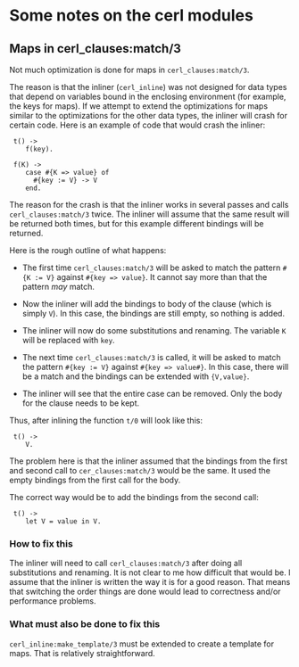Some notes on the cerl modules
==============================

Maps in cerl_clauses:match/3
----------------------------

Not much optimization is done for maps in `cerl_clauses:match/3`.

The reason is that the inliner (`cerl_inline`) was not designed for
data types that depend on variables bound in the enclosing environment
(for example, the keys for maps).  If we attempt to extend the
optimizations for maps similar to the optimizations for the other data
types, the inliner will crash for certain code.  Here is an example of
code that would crash the inliner:

     t() ->
        f(key).

     f(K) ->
        case #{K => value} of
          #{key := V} -> V
        end.

The reason for the crash is that the inliner works in several
passes and calls `cerl_clauses:match/3` twice.  The inliner will
assume that the same result will be returned both times, but
for this example different bindings will be returned.

Here is the rough outline of what happens:

* The first time `cerl_clauses:match/3` will be asked to match the
pattern `#{K := V}` against `#{key => value}`. It cannot say more
than that the pattern *may* match.

* Now the inliner will add the bindings to body of the clause (which
is simply `V`).  In this case, the bindings are still empty, so
nothing is added.

* The inliner will now do some substitutions and renaming.  The
variable `K` will be replaced with `key`.

* The next time `cerl_clauses:match/3` is called, it will be asked to
match the pattern `#{key := V}` against `#{key => value#}`.  In this
case, there will be a match and the bindings can be extended with
`{V,value}`.

* The inliner will see that the entire case can be removed.  Only
the body for the clause needs to be kept.

Thus, after inlining the function `t/0` will look like this:

     t() ->
        V.

The problem here is that the inliner assumed that the bindings from
the first and second call to `cer_clauses:match/3` would be the same.
It used the empty bindings from the first call for the body.

The correct way would be to add the bindings from the second call:

     t() ->
        let V = value in V.

### How to fix this ###

The inliner will need to call `cerl_clauses:match/3` after doing
all substitutions and renaming.  It is not clear to me how difficult
that would be.  I assume that the inliner is written the way it is
for a good reason.  That means that switching the order things are
done would lead to correctness and/or performance problems.

### What must also be done to fix this ###

`cerl_inline:make_template/3` must be extended to create a template
for maps.  That is relatively straightforward.
